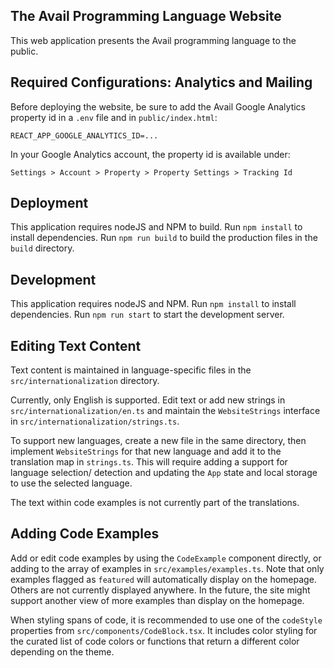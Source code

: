 ## The Avail Programming Language Website

This web application presents the Avail programming language to the public.

## Required Configurations: Analytics and Mailing

Before deploying the website, be sure to add the Avail Google Analytics
property id in a `.env` file and in `public/index.html`:

`REACT_APP_GOOGLE_ANALYTICS_ID=...`

In your Google Analytics account, the property id is available under:

`Settings > Account > Property > Property Settings > Tracking Id`

## Deployment

This application requires nodeJS and NPM to build.
Run `npm install` to install dependencies.
Run `npm run build` to build the production files in the `build` directory.

## Development

This application requires nodeJS and NPM.
Run `npm install` to install dependencies.
Run `npm run start` to start the development server.

## Editing Text Content

Text content is maintained in language-specific files in the 
`src/internationalization` directory.

Currently, only English is supported. Edit text or add new strings
in `src/internationalization/en.ts` and maintain the `WebsiteStrings`
interface in `src/internationalization/strings.ts`.

To support new languages, create a new file in the same directory,
then implement `WebsiteStrings` for that new language and add it to the
translation map in `strings.ts`. This will require adding a support for
language selection/ detection and updating the `App` state and local 
storage to use the selected language.

The text within code examples is not currently part of the translations.

## Adding Code Examples

Add or edit code examples by using the `CodeExample` component directly,
or adding to the array of examples in `src/examples/examples.ts`. Note that
only examples flagged as `featured` will automatically display on the homepage.
Others are not currently displayed anywhere. In the future, the site might 
support another view of more examples than display on the homepage.

When styling spans of code, it is recommended to use one of the `codeStyle`
properties from `src/components/CodeBlock.tsx`. It includes color styling
for the curated list of code colors or functions that return a different
color depending on the theme.
